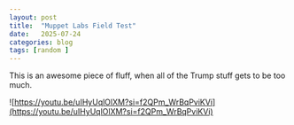 ```yaml
---
layout: post
title:  "Muppet Labs Field Test"
date:   2025-07-24
categories: blog
tags: [random ]
---
```


This is an awesome piece of fluff, when all of the Trump stuff gets to be too much.

![https://youtu.be/uIHyUqlOlXM?si=f2QPm_WrBqPviKVi](https://youtu.be/uIHyUqlOlXM?si=f2QPm_WrBqPviKVi)
